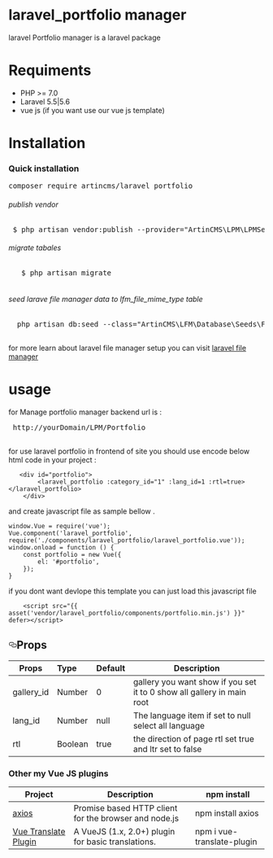 # laravel_portfolio manager
laravel Portfolio manager is a laravel package 

# Requiments 
<ul>
<li>
PHP >= 7.0
</li>
<li>
Laravel 5.5|5.6
</li>
<li>
vue js (if you want use our vue js template)
</li>
</ul>

# Installation
<h3>Quick installation</h3> 
<div class="highlight highlight-source-shell"><pre>composer require artincms/laravel_portfolio</pre></div>
<h6>publish vendor</h6>
 <div class="highlight highlight-text-html-php"><pre>
 $ php artisan vendor:publish --provider="ArtinCMS\LPM\LPMServiceProvider" --force
</pre> </div>
 <h6>migrate tabales</h6>
  <div class="highlight highlight-text-html-php"><pre>
   $ php artisan migrate
   </pre> </div>
<h6>seed larave file manager data to lfm_file_mime_type table</h6>
 <div class="highlight highlight-text-html-php"><pre>
  php artisan db:seed --class="ArtinCMS\LFM\Database\Seeds\FilemanagerTableSeeder"
  </pre> </div>
for more learn about laravel file manager setup you can visit <a href="https://github.com/artincms/laravel_file_manager">laravel file manager </a>

   <h1>usage</h1> 
for Manage portfolio manager
backend url is : 
 <div class="highlight highlight-text-html-php">
 <pre>
 http://yourDomain/LPM/Portfolio
  </pre> 
  </div>
  
for use laravel portfolio in frontend of site you should use
encode below html code in your project :

```
   <div id="portfolio">
        <laravel_portfolio :category_id="1" :lang_id=1 :rtl=true></laravel_portfolio>
    </div>
```
and create javascript file as sample bellow .

```
window.Vue = require('vue');
Vue.component('laravel_portfolio', require('./components/laravel_portfolio/laravel_portfolio.vue'));
window.onload = function () {
    const portfolio = new Vue({
        el: '#portfolio',
    });
}
``` 
if you dont want devlope this template you can just load this javascript file 
```angular2html
    <script src="{{ asset('vendor/laravel_portfolio/components/portfolio.min.js') }}" defer></script>
```

<h2><a id="user-content-props" class="anchor" aria-hidden="true" href="#props"><svg class="octicon octicon-link" viewBox="0 0 16 16" version="1.1" width="16" height="16" aria-hidden="true"><path fill-rule="evenodd" d="M4 9h1v1H4c-1.5 0-3-1.69-3-3.5S2.55 3 4 3h4c1.45 0 3 1.69 3 3.5 0 1.41-.91 2.72-2 3.25V8.59c.58-.45 1-1.27 1-2.09C10 5.22 8.98 4 8 4H4c-.98 0-2 1.22-2 2.5S3 9 4 9zm9-3h-1v1h1c1 0 2 1.22 2 2.5S13.98 12 13 12H9c-.98 0-2-1.22-2-2.5 0-.83.42-1.64 1-2.09V6.25c-1.09.53-2 1.84-2 3.25C6 11.31 7.55 13 9 13h4c1.45 0 3-1.69 3-3.5S14.5 6 13 6z"></path></svg></a>Props</h2>
<table>
<thead>
<tr>
<th>Props</th>
<th align="left">Type</th>
<th>Default</th>
<th>Description</th>
</tr>
</thead>
<tbody>
<tr>
    <td>gallery_id</td>
    <td align="left">Number</td>
    <td>0</td>
    <td>gallery you want show if you set it to 0 show all gallery in main root</td>
</tr>
<tr>
    <td>lang_id</td>
    <td align="left">Number</td>
    <td>null</td>
    <td>The language item if set to null select all language</td>
</tr>
<tr>
    <td>rtl</td>
    <td align="left">Boolean</td>
    <td>true</td>
    <td>the direction of page rtl set true and ltr set to false</td>
</tr></tbody></table>

<h3>Other my Vue JS plugins</h3>
<table>
<thead>
<tr>
<th>Project</th>
<th>Description</th>
<th>npm install</th>
</tr>
</thead>
<tbody>
<td><a href="https://www.npmjs.com/package/axios" rel="nofollow">axios</a></td>
<td>Promise based HTTP client for the browser and node.js</td>
<td>npm install axios</td>
</tr>
<tr>
<td><a href="https://www.npmjs.com/package/vue-translate-plugin" rel="nofollow">Vue Translate Plugin</a></td>
<td>A VueJS (1.x, 2.0+) plugin for basic translations.</td>
<td>npm i vue-translate-plugin</td>
</tr>
</tbody>
</table>